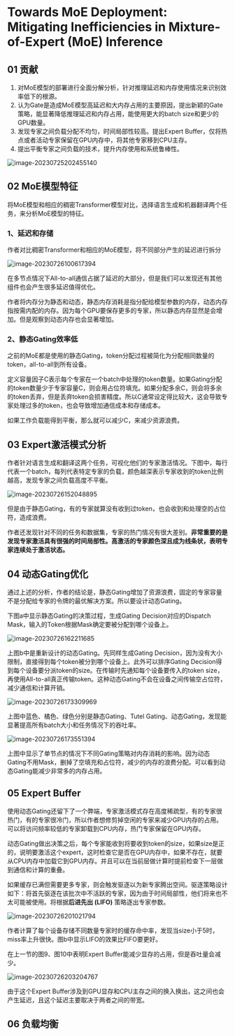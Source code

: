 # Towards MoE Deployment: Mitigating Inefficiencies in Mixture-of-Expert (MoE) Inference

## 01 贡献

1. 对MoE模型的部署进行全面分解分析，针对推理延迟和内存使用情况来识别效率低下的根源。
2. 认为Gate是造成MoE模型高延迟和大内存占用的主要原因，提出新颖的Gate策略，能显著降低推理延迟和内存占用，能使用更大的batch size和更少的GPU数量。
3. 发现专家之间负载分配不均匀，时间局部性较高。提出Expert Buffer，仅将热点或者活动专家保留在GPU内存中，将其他专家移到CPU主存。
4. 提出平衡专家之间负载的技术，提升内存使用和系统鲁棒性。

![image-20230725202455140](img/TowardsMoEDeploymentMitigatingInefficienciesinMixture-of-Expert(MoE)Inference/image-20230725202455140.png)

## 02 MoE模型特征

将MoE模型和相应的稠密Transformer模型对比，选择语言生成和机器翻译两个任务，来分析MoE模型的特征。

### 1、延迟和存储

作者对比稠密Transformer和相应的MoE模型，将不同部分产生的延迟进行拆分

![image-20230726100617394](img/TowardsMoEDeploymentMitigatingInefficienciesinMixture-of-Expert(MoE)Inference/image-20230726100617394.png)

在多节点情况下All-to-all通信占据了延迟的大部分，但是我们可以发现还有其他组件也会产生很多延迟值得优化。

作者将内存分为静态和动态，静态内存消耗是指分配给模型参数的内存，动态内存指按需内配的内存。因为每个GPU要保存更多的专家，所以静态内存显然是会增加。但是观察到动态内存也会显著增加。

### 2、静态Gating效率低

之前的MoE都是使用的静态Gating，token分配过程被简化为分配相同数量的token，all-to-all到所有设备。

定义容量因子C表示每个专家在一个batch中处理的token数量。如果Gating分配的token数量少于专家容量C，则会用占位符填充。如果分配多余C，则会将多余的token丢弃，但是丢弃token会损害精度。所以C通常设定得比较大，这会导致专家处理过多的token，也会导致增加通信成本和存储成本。

如果工作负载能得到平衡，那么就可以减少C，来减少资源浪费。

## 03 Expert激活模式分析

作者针对语言生成和翻译这两个任务，可视化他们的专家激活情况。下图中，每行代表一个batch，每列代表特定专家的负载，颜色越深表示专家收到的token比例越高，发现专家之间负载高度不平衡。

![image-20230726152048895](img/TowardsMoEDeploymentMitigatingInefficienciesinMixture-of-Expert(MoE)Inference/image-20230726152048895.png)

但是由于静态Gating，有的专家就算没有收到过token，也会收到和处理空的占位符，造成浪费。

作者还发现针对不同的任务和数据集，专家的热门情况有很大差别。**非常重要的是发现专家激活具有很强的时间局部性。高激活的专家颜色深且成为线条状，表明专家连续处于激活状态。**

## 04 动态Gating优化

通过上述的分析，作者的结论是，静态Gating增加了资源浪费，固定的专家容量不是分配给专家的令牌的最优解决方案。所以要设计动态Gating。

下图a中显示静态Gating的决策过程，生成Gating Decision对应的Dispatch Mask，输入的Token根据Mask确定要被分配到哪个设备上。

![image-20230726162211685](img/TowardsMoEDeploymentMitigatingInefficienciesinMixture-of-Expert(MoE)Inference/image-20230726162211685.png)

上图b中是重新设计的动态Gating。先同样生成Gating Decision，因为没有大小限制，直接得到每个token被分到哪个设备上。此外可以排序Gating Decision得到每个设备要分派token的size。在传输时先通知每个设备要传入的token size，再使用All-to-all真正传输token。这种动态Gating不会在设备之间传输空占位符，减少通信和计算开销。

![image-20230726173309969](img/TowardsMoEDeploymentMitigatingInefficienciesinMixture-of-Expert(MoE)Inference/image-20230726173309969.png)

上图中蓝色、橘色、绿色分别是静态Gating、Tutel Gating、动态Gating，发现能显著提高所有batch大小和任务情况下的吞吐率。

![image-20230726173551394](img/TowardsMoEDeploymentMitigatingInefficienciesinMixture-of-Expert(MoE)Inference/image-20230726173551394.png)

上图中显示了单节点的情况下不同Gating策略对内存消耗的影响。因为动态Gating不用Mask，删掉了空填充和占位符，减少的内存的浪费分配。可以看到动态Gating能减少非常多的内存占用。

## 05 Expert Buffer

使用动态Gating还留下了一个弊端，专家激活模式存在高度稀疏型，有的专家很热门，有的专家很冷门，所以作者想修剪掉空闲的专家来减少GPU内存的占用。可以将访问频率较低的专家卸载到CPU内存，热门专家保留在GPU内存。

动态Gating做出决策之后，每个专家能收到将要收到token的size，如果size是正的，说明要激活这个expert，这时检查它是否在GPU内存中，如果不存在，就要从CPU内存中加载它到GPU内存。并且可以在当前层做计算时提前检查下一层做到通信和计算的重叠。

如果缓存已满但需要更多专家，则会触发驱逐以为新专家腾出空间。驱逐策略设计如下：将⾸先驱逐在该批次中不活跃的专家，因为由于时间局部性，他们将来也不太可能被使⽤。将根据**后进先出 (LIFO)** 策略逐出专家参数。

![image-20230726201021794](img/TowardsMoEDeploymentMitigatingInefficienciesinMixture-of-Expert(MoE)Inference/image-20230726201021794.png)

作者计算了每个设备存储不同数量专家时的缓存命中率，发现当size小于5时，miss率上升很快。图b中显示LIFO的效果比FIFO要更好。

在上一节的图9、图10中表明Expert Buffer能减少显存的占用，但是吞吐量会减少。

![image-20230726203204767](img/TowardsMoEDeploymentMitigatingInefficienciesinMixture-of-Expert(MoE)Inference/image-20230726203204767.png)

由于这个Expert Buffer涉及到GPU显存和CPU主存之间的换入换出，这之间也会产生延迟，且这个延迟主要取决于两者之间的带宽。

## 06 负载均衡















